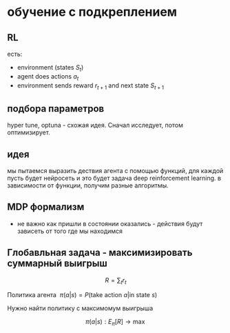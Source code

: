 # обучение с подкреплением

## RL

есть:

* environment (states $S_t$)
* agent does actions $a_t$
* environment sends reward $r_{t+1}$ and next state $S_{t+1}$

## подбора параметров

hyper tune, optuna - схожая идея. Сначал исследует, потом оптимизирует.

## идея

мы пытаемся выразить дествия агента с помощью функций, для каждой пусть будет нейросеть и это будет задача deep reinforcement learning. в зависимости от функции, получим разные алгоритмы.

## MDP формализм

* не важно как пришли в состоянии оказались - действия будут зависеть от того где мы находимся

## Глобавльная задача - максимизировать суммарный выигрыш

$$R = \sum_t{r_t}$$

Политика агента  $\pi(a|s) = P(\text{take action } a|\text{in state } s)$

Нужно найти политику с максимомум выигрыша

$$\pi(a|s) : E_{\pi} [R] \rightarrow \max$$
